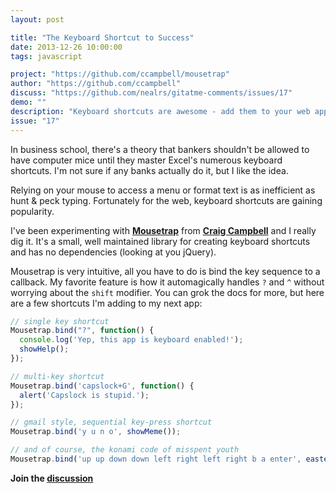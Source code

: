 ```yaml
---
layout: post

title: "The Keyboard Shortcut to Success"
date: 2013-12-26 10:00:00
tags: javascript

project: "https://github.com/ccampbell/mousetrap"
author: "https://github.com/ccampbell"
discuss: "https://github.com/nealrs/gitatme-comments/issues/17"
demo: ""
description: "Keyboard shortcuts are awesome - add them to your web app with Mousetrap"
issue: "17"
---
```


In business school, there's a theory that bankers shouldn't be allowed to have computer mice until they master Excel's numerous keyboard shortcuts. I'm not sure if any banks actually do it, but I like the idea.

Relying on your mouse to access a menu or format text is as inefficient as hunt & peck typing. Fortunately for the web, keyboard shortcuts are gaining popularity.

I've been experimenting with <strong><a href="{{ page.project }}" target="_blank" title="Mousetrap on GitHub">Mousetrap</a></strong> from <strong><a href="{{ page.author }}" target="_blank" title="Craig Campbell on GitHub">Craig Campbell</a></strong> and I really dig it. It's a small, well maintained library for creating keyboard shortcuts and has no dependencies (looking at you jQuery).

Mousetrap is very intuitive, all you have to do is bind the key sequence to a callback. My favorite feature is how it automagically handles <code>?</code> and <code>^</code> without worrying about the <code>shift</code> modifier. You can grok the docs for more, but here are a few shortcuts I'm adding to my next app:

```js
// single key shortcut
Mousetrap.bind("?", function() {
  console.log('Yep, this app is keyboard enabled!');
  showHelp();
});

// multi-key shortcut
Mousetrap.bind('capslock+G', function() {
  alert('Capslock is stupid.');
});

// gmail style, sequential key-press shortcut
Mousetrap.bind('y u n o', showMeme());

// and of course, the konami code of misspent youth
Mousetrap.bind('up up down down left right left right b a enter', easterEgg());
```

<p><strong>Join the <a class = "nodeco" href="{{ page.url }}#comments" title="Discuss this issue of Git @ Me online"><i class="icon-comments icon-large "></i> discussion</a></strong></p>
